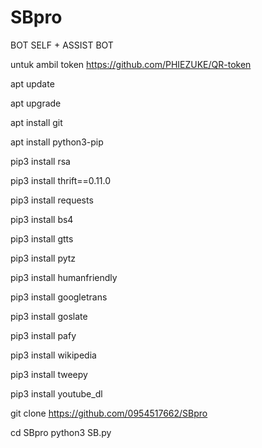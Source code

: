 # SBpro
BOT SELF + ASSIST BOT



untuk ambil token https://github.com/PHIEZUKE/QR-token



apt update

apt upgrade

apt install git

apt install python3-pip

pip3 install rsa

pip3 install thrift==0.11.0

pip3 install requests

pip3 install bs4

pip3 install gtts

pip3 install pytz

pip3 install humanfriendly

pip3 install googletrans

pip3 install goslate

pip3 install pafy

pip3 install wikipedia

pip3 install tweepy

pip3 install youtube_dl

git clone https://github.com/0954517662/SBpro

cd SBpro
python3 SB.py
